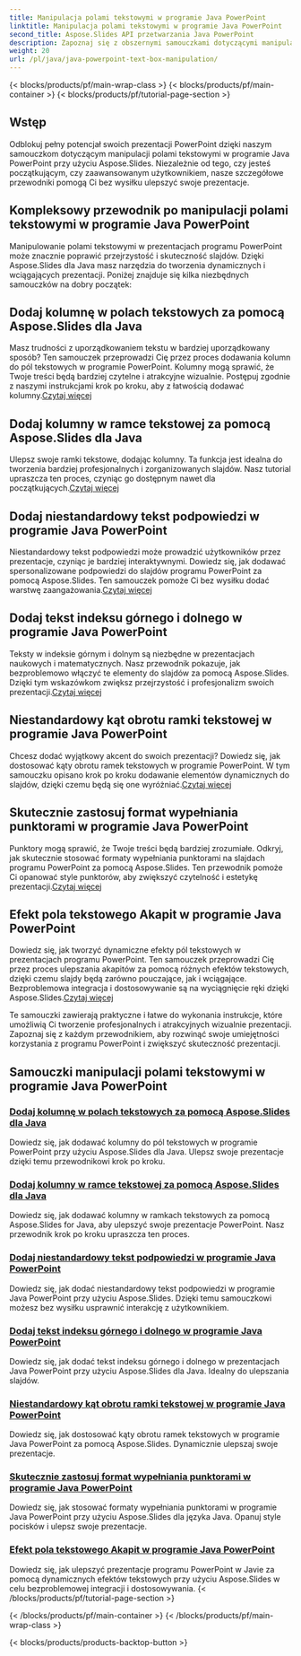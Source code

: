 ```yaml
---
title: Manipulacja polami tekstowymi w programie Java PowerPoint
linktitle: Manipulacja polami tekstowymi w programie Java PowerPoint
second_title: Aspose.Slides API przetwarzania Java PowerPoint
description: Zapoznaj się z obszernymi samouczkami dotyczącymi manipulacji polami tekstowymi w programie Java PowerPoint za pomocą Aspose.Slides. Ulepsz swoje prezentacje krok po kroku, korzystając z naszych przewodników.
weight: 20
url: /pl/java/java-powerpoint-text-box-manipulation/
---
```


{< blocks/products/pf/main-wrap-class >}
{< blocks/products/pf/main-container >}
{< blocks/products/pf/tutorial-page-section >}

## Wstęp

Odblokuj pełny potencjał swoich prezentacji PowerPoint dzięki naszym samouczkom dotyczącym manipulacji polami tekstowymi w programie Java PowerPoint przy użyciu Aspose.Slides. Niezależnie od tego, czy jesteś początkującym, czy zaawansowanym użytkownikiem, nasze szczegółowe przewodniki pomogą Ci bez wysiłku ulepszyć swoje prezentacje.

## Kompleksowy przewodnik po manipulacji polami tekstowymi w programie Java PowerPoint

Manipulowanie polami tekstowymi w prezentacjach programu PowerPoint może znacznie poprawić przejrzystość i skuteczność slajdów. Dzięki Aspose.Slides dla Java masz narzędzia do tworzenia dynamicznych i wciągających prezentacji. Poniżej znajduje się kilka niezbędnych samouczków na dobry początek:

## Dodaj kolumnę w polach tekstowych za pomocą Aspose.Slides dla Java
 Masz trudności z uporządkowaniem tekstu w bardziej uporządkowany sposób? Ten samouczek przeprowadzi Cię przez proces dodawania kolumn do pól tekstowych w programie PowerPoint. Kolumny mogą sprawić, że Twoje treści będą bardziej czytelne i atrakcyjne wizualnie. Postępuj zgodnie z naszymi instrukcjami krok po kroku, aby z łatwością dodawać kolumny.[Czytaj więcej](./add-column-in-text-boxes/)

## Dodaj kolumny w ramce tekstowej za pomocą Aspose.Slides dla Java
 Ulepsz swoje ramki tekstowe, dodając kolumny. Ta funkcja jest idealna do tworzenia bardziej profesjonalnych i zorganizowanych slajdów. Nasz tutorial upraszcza ten proces, czyniąc go dostępnym nawet dla początkujących.[Czytaj więcej](./add-columns-in-text-frame/)

## Dodaj niestandardowy tekst podpowiedzi w programie Java PowerPoint
Niestandardowy tekst podpowiedzi może prowadzić użytkowników przez prezentacje, czyniąc je bardziej interaktywnymi. Dowiedz się, jak dodawać spersonalizowane podpowiedzi do slajdów programu PowerPoint za pomocą Aspose.Slides. Ten samouczek pomoże Ci bez wysiłku dodać warstwę zaangażowania.[Czytaj więcej](./add-custom-prompt-text-java-powerpoint/)

## Dodaj tekst indeksu górnego i dolnego w programie Java PowerPoint
 Teksty w indeksie górnym i dolnym są niezbędne w prezentacjach naukowych i matematycznych. Nasz przewodnik pokazuje, jak bezproblemowo włączyć te elementy do slajdów za pomocą Aspose.Slides. Dzięki tym wskazówkom zwiększ przejrzystość i profesjonalizm swoich prezentacji.[Czytaj więcej](./add-superscript-subscript-text-java-powerpoint/)

## Niestandardowy kąt obrotu ramki tekstowej w programie Java PowerPoint
 Chcesz dodać wyjątkowy akcent do swoich prezentacji? Dowiedz się, jak dostosować kąty obrotu ramek tekstowych w programie PowerPoint. W tym samouczku opisano krok po kroku dodawanie elementów dynamicznych do slajdów, dzięki czemu będą się one wyróżniać.[Czytaj więcej](./custom-rotation-angle-text-frame-java-powerpoint/)

## Skutecznie zastosuj format wypełniania punktorami w programie Java PowerPoint
Punktory mogą sprawić, że Twoje treści będą bardziej zrozumiałe. Odkryj, jak skutecznie stosować formaty wypełniania punktorami na slajdach programu PowerPoint za pomocą Aspose.Slides. Ten przewodnik pomoże Ci opanować style punktorów, aby zwiększyć czytelność i estetykę prezentacji.[Czytaj więcej](./apply-bullet-fill-format-java-powerpoint/)

## Efekt pola tekstowego Akapit w programie Java PowerPoint
 Dowiedz się, jak tworzyć dynamiczne efekty pól tekstowych w prezentacjach programu PowerPoint. Ten samouczek przeprowadzi Cię przez proces ulepszania akapitów za pomocą różnych efektów tekstowych, dzięki czemu slajdy będą zarówno pouczające, jak i wciągające. Bezproblemowa integracja i dostosowywanie są na wyciągnięcie ręki dzięki Aspose.Slides.[Czytaj więcej](./effect-text-box-paragraph-java-powerpoint/)

Te samouczki zawierają praktyczne i łatwe do wykonania instrukcje, które umożliwią Ci tworzenie profesjonalnych i atrakcyjnych wizualnie prezentacji. Zapoznaj się z każdym przewodnikiem, aby rozwinąć swoje umiejętności korzystania z programu PowerPoint i zwiększyć skuteczność prezentacji.
## Samouczki manipulacji polami tekstowymi w programie Java PowerPoint
### [Dodaj kolumnę w polach tekstowych za pomocą Aspose.Slides dla Java](./add-column-in-text-boxes/)
Dowiedz się, jak dodawać kolumny do pól tekstowych w programie PowerPoint przy użyciu Aspose.Slides dla Java. Ulepsz swoje prezentacje dzięki temu przewodnikowi krok po kroku.
### [Dodaj kolumny w ramce tekstowej za pomocą Aspose.Slides dla Java](./add-columns-in-text-frame/)
Dowiedz się, jak dodawać kolumny w ramkach tekstowych za pomocą Aspose.Slides for Java, aby ulepszyć swoje prezentacje PowerPoint. Nasz przewodnik krok po kroku upraszcza ten proces.
### [Dodaj niestandardowy tekst podpowiedzi w programie Java PowerPoint](./add-custom-prompt-text-java-powerpoint/)
Dowiedz się, jak dodać niestandardowy tekst podpowiedzi w programie Java PowerPoint przy użyciu Aspose.Slides. Dzięki temu samouczkowi możesz bez wysiłku usprawnić interakcję z użytkownikiem.
### [Dodaj tekst indeksu górnego i dolnego w programie Java PowerPoint](./add-superscript-subscript-text-java-powerpoint/)
Dowiedz się, jak dodać tekst indeksu górnego i dolnego w prezentacjach Java PowerPoint przy użyciu Aspose.Slides dla Java. Idealny do ulepszania slajdów.
### [Niestandardowy kąt obrotu ramki tekstowej w programie Java PowerPoint](./custom-rotation-angle-text-frame-java-powerpoint/)
Dowiedz się, jak dostosować kąty obrotu ramek tekstowych w programie Java PowerPoint za pomocą Aspose.Slides. Dynamicznie ulepszaj swoje prezentacje.
### [Skutecznie zastosuj format wypełniania punktorami w programie Java PowerPoint](./apply-bullet-fill-format-java-powerpoint/)
Dowiedz się, jak stosować formaty wypełniania punktorami w programie Java PowerPoint przy użyciu Aspose.Slides dla języka Java. Opanuj style pocisków i ulepsz swoje prezentacje.
### [Efekt pola tekstowego Akapit w programie Java PowerPoint](./effect-text-box-paragraph-java-powerpoint/)
Dowiedz się, jak ulepszyć prezentacje programu PowerPoint w Javie za pomocą dynamicznych efektów tekstowych przy użyciu Aspose.Slides w celu bezproblemowej integracji i dostosowywania.
{< /blocks/products/pf/tutorial-page-section >}

{< /blocks/products/pf/main-container >}
{< /blocks/products/pf/main-wrap-class >}

{< blocks/products/products-backtop-button >}
